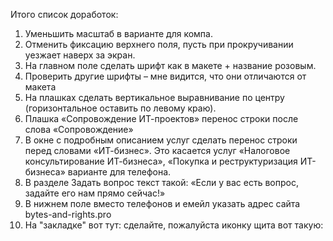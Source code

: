 Итого список доработок:

1.  Уменьшить масштаб в варианте для компа.
2.  Отменить фиксацию верхнего поля, пусть при прокручивании уезжает наверх за экран.
3.  На главном поле сделать шрифт как в макете + название розовым.
4.  Проверить другие шрифты – мне видится, что они отличаются от макета
5.  На плашках сделать вертикальное выравнивание по центру (горизонтальное оставить по левому краю).
6.  Плашка «Сопровождение ИТ-проектов» перенос строки после слова «Сопровождение»
7.  В окне с подробным описанием услуг сделать перенос строки перед словами «ИТ-бизнес». Это касается услуг «Налоговое консультирование ИТ-бизнеса», «Покупка и реструктуризация ИТ-бизнеса» варианте для телефона.
8.  В разделе Задать вопрос текст такой: «Если у вас есть вопрос, задайте его нам прямо сейчас!»
9.  В нижнем поле вместо телефонов и емейл указать адрес сайта bytes-and-rights.pro
10. На "закладке" вот тут: сделайте, пожалуйста иконку щита вот такую:
